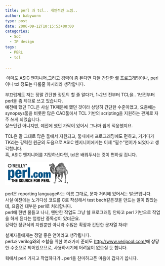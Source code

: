 ```yaml
---
title: perl 과 tcl.. 개인적인 느낌..
author: babyworm
type: post
date: 2006-09-12T10:15:53+00:00
categories:
  - SoC
  - IP design
tags:
  - PERL
  - tcl

---
```

 아마도 ASIC 엔지니어,그리고 경력이 좀 된다면 다들 간단한 쉘 프로그래밍이나, perl이나 tcl 정도는 다룰줄 아시리라 생각합니다.

부끄럽게도 저는 정말 간단한 정도의 할 줄 알다가, 1~2년 전부터 TCL을.. 1년전부터 perl을 좀 제대로 쓰고 있습니다. <br>
예전에 했던 TCL은 사실 TK때문에 했던 것이라 상당히 간단한 수준이었고, 요즘에는 synopsys툴을 비롯한 많은 CAD툴에서 TCL 기반의 scripting을 지원하는 관계로 자주 쓰게 되었습니다.<br>
잘쓰던건 아니지만, 예전에 했던 가닥이 있어서 그나마 쉽게 적응했지요.

TCL은 말 그대로 많은 툴에서 지원되고, 툴내에서 프로그래밍에도 편하고, 거기다가 TK라는 강력한 원군의 도움으로 ASIC 엔지니어에게는 이제 “필수”언어가 되었다고 생각합니다.<br>
혹, ASIC 엔지니어를 지망하신다면, tcl은 배워두시는 것이 편하실 겁니다.

<img loading="lazy" decoding="async" src="featured_perl.jpg">

perl은 reporting language라는 이름 그대로, 문자 처리에 있어서는 발군!입니다.<br>
사실 예전에는 노가다성 코드를 C로 작성해서 test bech같은것을 만드는 일이 많았는데, 요즘엔 대부분 perl로 처리합니다.<br>
perl에 한번 물들고 나니, 왠만한 작업도 그냥 쉘 프로그래밍 안짜고 perl 기반으로 작업을 하게 된다는 엄청난 중독성이 있더군요.<br>
강력한 정규식의 지원뿐만 아니라 수많은 확장과 간단한 문자열 처리!

설계자들에게는 정말 좋은 언어라고 생각됩니다.<br>
perl과 verilog와의 조합을 위한 여러가지 준비도 <http://www.veripool.com/>에 상당한 수준으로 되어있으므로, 사용하시기에 어려움이 없으실 듯 합니다.

웍에서 perl 가지고 작업하다가.. perl을 찬미하고픈 마음에 갑자기 씁니다.
